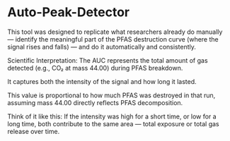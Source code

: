 # Auto-Peak-Detector
This tool was designed to replicate what researchers already do manually — identify the meaningful part of the PFAS destruction curve (where the signal rises and falls) — and do it automatically and consistently.

Scientific Interpretation:
The AUC represents the total amount of gas detected (e.g., CO₂ at mass 44.00) during PFAS breakdown.

It captures both the intensity of the signal and how long it lasted.

This value is proportional to how much PFAS was destroyed in that run, assuming mass 44.00 directly reflects PFAS decomposition.

Think of it like this:
If the intensity was high for a short time, or low for a long time, both contribute to the same area — total exposure or total gas release over time.

